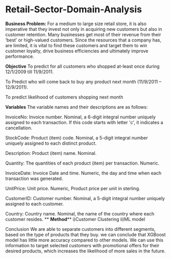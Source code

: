 # Retail-Sector-Domain-Analysis
**Business Problem:**
 For a medium to large size retail store, it is also imperative that they invest not only in acquiring new customers but also in customer retention. Many businesses get most of their revenue from their ‘best’ or high-valued customers. Since the resources that a company has, are limited, it is vital to find these customers and target them to win customer loyalty, drive business efficiencies and ultimately improve performance.

**Objective**
To predict for all customers who shopped at-least once during 12/1/2009 till 11/9/2011.

To Predict who will come back to buy any product next month (11/9/2011 – 12/9/2011).

To predict likelihood of customers shopping next month

**Variables**
The variable names and their descriptions are as follows:

InvoiceNo: Invoice number. Nominal, a 6-digit integral number uniquely assigned to each transaction. If this code starts with letter 'c', it indicates a cancellation.

StockCode: Product (item) code. Nominal, a 5-digit integral number uniquely assigned to each distinct product.

Description: Product (item) name. Nominal.

Quantity: The quantities of each product (item) per transaction. Numeric.

InvoiceDate: Invoice Date and time. Numeric, the day and time when each transaction was generated.

UnitPrice: Unit price. Numeric, Product price per unit in sterling.

CustomerID: Customer number. Nominal, a 5-digit integral number uniquely assigned to each customer.

Country: Country name. Nominal, the name of the country where each customer resides.
**
**Method****
i)Customer Clustering
ii)ML model

Conclusion
We are able to separate customers into different segments, based on the type of products that they buy.
we can  conclude that XGBoost model has little more accuracy compared to other models.
We can use this information to target selected customers with promotional offers for their desired products, which increases the likelihood of more sales in the future.
